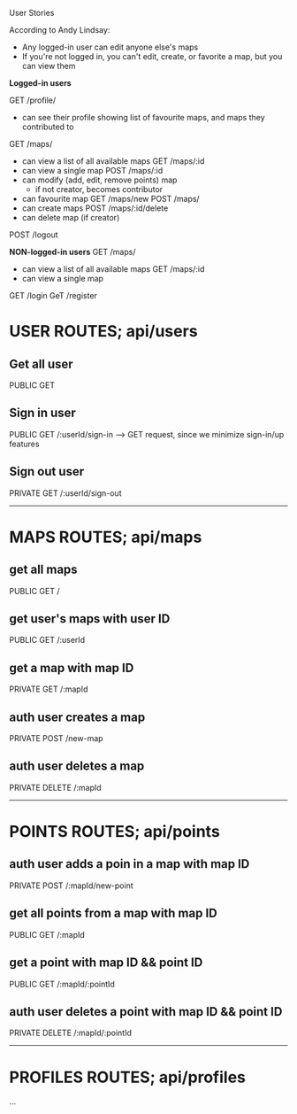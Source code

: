 User Stories

According to Andy Lindsay:

- Any logged-in user can edit anyone else's maps
- If you're not logged in, you can't edit, create, or favorite a map, but you can view them

**Logged-in users**

GET /profile/

- can see their profile showing list of favourite maps, and maps they contributed to

GET /maps/

- can view a list of all available maps
  GET /maps/:id
- can view a single map
  POST /maps/:id
- can modify (add, edit, remove points) map
  - if not creator, becomes contributor
- can favourite map
  GET /maps/new
  POST /maps/
- can create maps
  POST /maps/:id/delete
- can delete map (if creator)

POST /logout

**NON-logged-in users**
GET /maps/

- can view a list of all available maps
  GET /maps/:id
- can view a single map

GET /login
GeT /register

# USER ROUTES; api/users

## Get all user

PUBLIC GET

## Sign in user

PUBLIC GET /:userId/sign-in --> GET request, since we minimize sign-in/up features

## Sign out user

PRIVATE GET /:userId/sign-out

---

# MAPS ROUTES; api/maps

## get all maps

PUBLIC GET /

## get user's maps with user ID

PUBLIC GET /:userId

## get a map with map ID

PRIVATE GET /:mapId

## auth user creates a map

PRIVATE POST /new-map

## auth user deletes a map

PRIVATE DELETE /:mapId

---

# POINTS ROUTES; api/points

## auth user adds a poin in a map with map ID

PRIVATE POST /:mapId/new-point

## get all points from a map with map ID

PUBLIC GET /:mapId

## get a point with map ID && point ID

PUBLIC GET /:mapId/:pointId

## auth user deletes a point with map ID && point ID

PRIVATE DELETE /:mapId/:pointId

---

# PROFILES ROUTES; api/profiles

...
